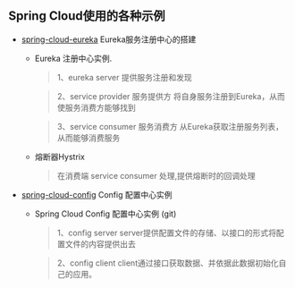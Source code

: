 ##  Spring Cloud使用的各种示例

- [spring-cloud-eureka](https://github.com/t-hong/SpringCloud-Example/tree/master/Spring-Cloud-Eureka)  Eureka服务注册中心的搭建
  * Eureka 注册中心实例.
      >  1、eureka server
          提供服务注册和发现
        
      >  2、service provider
          服务提供方
          将自身服务注册到Eureka，从而使服务消费方能够找到

      >  3、service consumer
          服务消费方
         从Eureka获取注册服务列表，从而能够消费服务
  * 熔断器Hystrix
      > 在消费端 service consumer 处理,提供熔断时的回调处理

- [spring-cloud-config](https://github.com/t-hong/springcloud-examples/tree/master/spring-cloud-config)  Config 配置中心实例
  * Spring Cloud Config 配置中心实例 (git)
      > 1、config server 
           server提供配置文件的存储、以接口的形式将配置文件的内容提供出去
           
      > 2、config client
           client通过接口获取数据、并依据此数据初始化自己的应用。